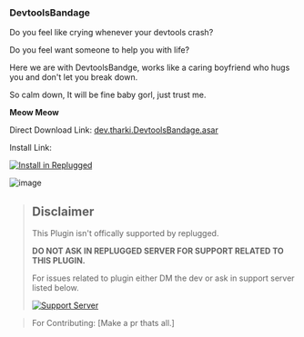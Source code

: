 ### DevtoolsBandage

Do you feel like crying whenever your devtools crash?

Do you feel want someone to help you with life?

Here we are with DevtoolsBandge, works like a caring boyfriend who hugs you and don't let you break down.

So calm down, It will be fine baby gorl, just trust me.

 **Meow Meow**

Direct Download Link: [dev.tharki.DevtoolsBandage.asar](https://github.com/Tharki-God/DiscordBypasses/releases/latest/download/dev.tharki.DevtoolsBandages.asar)

Install Link:


[![Install in Replugged](https://img.shields.io/badge/-Install%20in%20Replugged-blue?style=for-the-badge&logo=none)](https://replugged.dev/install?identifier=Tharki-God/DevtoolsBandage&source=github)

![image](https://i.imgur.com/HC1lDPt.gif)

> ## Disclaimer
>
> This Plugin isn't offically supported by replugged.
>
>**DO NOT ASK IN REPLUGGED SERVER FOR SUPPORT RELATED TO THIS PLUGIN.**
>
> For issues related to plugin either DM the dev or ask in support server listed below.
>
>
> [![Support Server](https://discordapp.com/api/guilds/919649417005506600/widget.png?style=banner3)](https://discord.gg/SgKSKyh9gY)





> For Contributing: [Make a pr thats all.]

